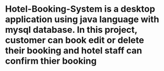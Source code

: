 # Hotel-Booking-System is a desktop application using java language with mysql database. In this project, customer can book edit or delete their booking and hotel staff can confirm thier booking
